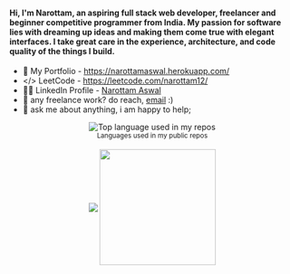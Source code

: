 #### Hi, I'm Narottam, an aspiring full stack web developer, freelancer and beginner competitive programmer from India. My passion for software lies with dreaming up ideas and making them come true with elegant interfaces. I take great care in the experience, architecture, and code quality of the things I build.

- 🤠 My Portfolio - https://narottamaswal.herokuapp.com/
- </> LeetCode - https://leetcode.com/narottam12/
- 🙋‍♀️ LinkedIn Profile - <a href="https://www.linkedin.com/in/narottam-aswal/">Narottam Aswal</a>
- 💼 any freelance work? do reach, [email](mailto:narottam98678@gmail.com) :)
- 💬 ask me about anything, i am happy to help;
<div align="center">
  <img width="" src="https://github-readme-stats.vercel.app/api/top-langs/?username=narottamaswal&layout=compact&hide_title=1&card_width=300" alt="Top language used in my repos" />
  <br />
  <small>Languages used in my public repos </small>
  <br />
  <br />
</div>
<div align="center">
<img align="center" src="https://github-readme-stats.vercel.app/api/top-langs?username=narottamaswal&show_icons=true&theme=vue-dark&hide_border=true"/>

<img align="center" src="https://github-readme-stats.vercel.app/api?username=narottamaswal&count_private=true&show_icons=true&theme=vue-dark&hide_border=true" height="205">
</div>


